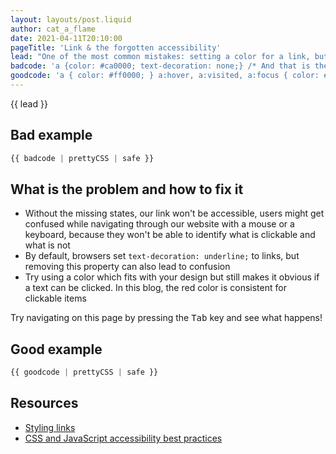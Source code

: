 ```yaml
---
layout: layouts/post.liquid
author: cat_a_flame
date: 2021-04-11T20:10:00
pageTitle: 'Link & the forgotten accessibility'
lead: "One of the most common mistakes: setting a color for a link, but not adding `:hover`, `:focus` and `:active` states."
badcode: 'a {color: #ca0000; text-decoration: none;} /* And that is the end of link styling */'
goodcode: 'a { color: #ff0000; } a:hover, a:visited, a:focus { color: #a60000; text-decoration: none; } a:active { color: #000000; background-color: #a60000; }'
---
```


<div class="article-section">

{{ lead }}


## Bad example

```css
{{ badcode | prettyCSS | safe }}
```
</div>
<div class="article-section list-section">

## What is the problem and how to fix it

- Without the missing states, our link won't be accessible, users might get confused while navigating through our website with a mouse or a keyboard,
because they won't be able to identify what is clickable and what is not
- By default, browsers set `text-decoration: underline;` to links, but removing this property can also lead to confusion
- Try using a color which fits with your design but still makes it obvious if a text can be clicked. In this blog, the red color is consistent for clickable items

</div>

<div class="post-tip print-hide">
    Try navigating on this page by pressing the <kbd>Tab</kbd> key and see what happens!
</div>

<div class="article-section">

## Good example

```css
{{ goodcode | prettyCSS | safe }}
```
</div>

<div class="article-section resources-section">

## Resources
- [Styling links](https://developer.mozilla.org/en-US/docs/Learn/CSS/Styling_text/Styling_links)
- [CSS and JavaScript accessibility best practices](https://developer.mozilla.org/en-US/docs/Learn/Accessibility/CSS_and_JavaScript)
</div>
